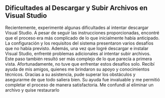 ## Dificultades al Descargar y Subir Archivos en Visual Studio
Recientemente, experimenté algunas dificultades al intentar descargar Visual Studio. A pesar de seguir las instrucciones proporcionadas, encontré que el proceso era más complicado de lo que inicialmente había anticipado. La configuración y los requisitos del sistema presentaron varios desafíos que no había previsto.
Además, una vez que logré descargar e instalar Visual Studio, enfrenté problemas adicionales al intentar subir archivos. Este paso también resultó ser más complejo de lo que parecía a primera vista. Afortunadamente, no tuve que enfrentar estos desafíos solo.
Recibí ayuda de mis amigos, quienes me brindaron su apoyo y conocimientos técnicos. Gracias a su asistencia, pude superar los obstáculos y asegurarme de que todo saliera bien. Su ayuda fue invaluable y me permitió completar el proceso de manera satisfactoria.
Me confundi al eliminar un archivo y quise restaurarlo
